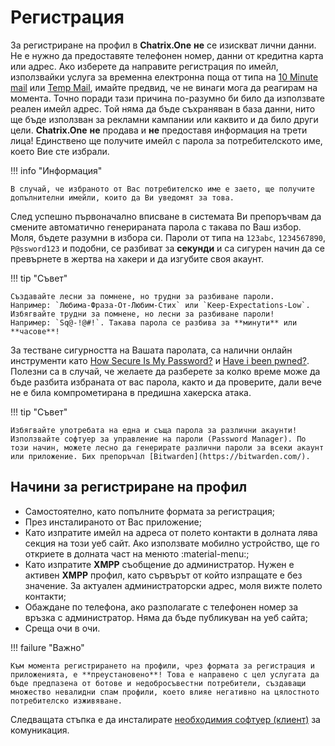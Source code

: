 # Регистрация
За регистриране на профил в **Chatrix.One** **не** се изискват лични данни. Не е нужно да предоставяте телефонен номер, данни от кредитна карта или адрес. Ако изберете да направите регистрация по имейл, използвайки услуга за временна електронна поща от типа на [10 Minute mail](https://10minutemail.com/) или [Temp Mail](https://temp-mail.org/), имайте предвид, че не винаги мога да реагирам на момента. Точно поради тази причина по-разумно би било да използвате реален имейл адрес. Той няма да бъде съхраняван в база данни, нито ще бъде използван за рекламни кампании или каквито и да било други цели. **Chatrix.One** **не** продава и **не** предоставя информация на трети лица! Единствено ще получите имейл с парола за потребителското име, което Вие сте избрали.

!!! info "Информация"

    В случай, че избраното от Вас потребителско име е заето, ще получите допълнителни имейли, които да Ви уведомят за това.

След успешно първоначално вписване в системата Ви препоръчвам да смените автоматично генерираната парола с такава по Ваш избор. Моля, бъдете разумни в избора си. Пароли от типа на `123abc`, `1234567890`, `P@ssword123` и подобни, се разбиват за **секунди** и са сигурен начин да се превърнете в жертва на хакери и да изгубите своя акаунт.

!!! tip "Съвет"

    Създавайте лесни за помнене, но трудни за разбиване пароли.
    Например: `Любима-Фраза-От-Любим-Стих` или `Keep-Expectations-Low`.
    Избягвайте трудни за помнене, но лесни за разбиване пароли!
    Например: `Sq@-!@#!`. Такава парола се разбива за **минути** или **часове**!

За тестване сигурността на Вашата паролата, са налични онлайн инструменти като [How Secure Is My Password?](https://www.security.org/how-secure-is-my-password/) и [Have i been pwned?](https://haveibeenpwned.com/). Полезни са в случай, че желаете да разберете за колко време може да бъде разбита избраната от вас парола, както и да проверите, дали вече не е била компрометирана в предишна хакерска атака.

!!! tip "Съвет"

    Избягвайте употребата на една и съща парола за различни акаунти!
    Използвайте софтуер за управление на пароли (Password Manager). По този начин, можете лесно да генерирате различни пароли за всеки акаунт или приложение. Бих препоръчал [Bitwarden](https://bitwarden.com/).

## Начини за регистриране на профил

- Самостоятелно, като попълните формата за регистрация;
- През инсталираното от Вас приложение;
- Като изпратите имейл на адреса от полето контакти в долната лява секция на този уеб сайт. Ако използвате мобилно устройство, ще го откриете в долната част на менюто :material-menu:;
- Като изпратите **XMPP** съобщение до администратор. Нужен е активен **XMPP** профил, като сървърът от който изпращате е без значение. За актуален администраторски адрес, моля вижте полето контакти;
- Обаждане по телефона, ако разполагате с телефонен номер за връзка с администратор. Няма да бъде публикуван на уеб сайта;
- Среща очи в очи.

!!! failure "Важно"

    Към момента регистрирането на профили, чрез формата за регистрация и приложенията, е **преустановено**! Това е направено с цел услугата да бъде предпазена от ботове и недобросъвестни потребители, създаващи множество невалидни спам профили, което влияе негативно на цялостното потребителско изживяване.

Следващата стъпка е да инсталирате [необходимия софтуер (клиент)](https://docs.chatrix.one/клиенти/) за комуникация.
